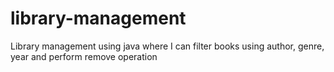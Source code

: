 # library-management
Library management using java where I can filter books using author, genre, year and perform remove operation 
